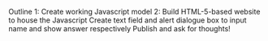 Outline
1: Create working Javascript model
2: Build HTML-5-based website to house the Javascript
Create text field and alert dialogue box to input name and show answer respectively
Publish and ask for thoughts!
